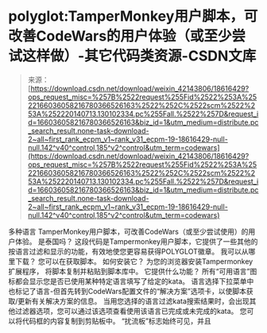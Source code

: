 <!--yml
category: codewars
date: 2022-08-13 11:34:06
-->

# polyglot:TamperMonkey用户脚本，可改善CodeWars的用户体验（或至少尝试这样做）-其它代码类资源-CSDN文库

> 来源：[https://download.csdn.net/download/weixin_42143806/18616429?ops_request_misc=%257B%2522request%255Fid%2522%253A%2522166036058216780366526163%2522%252C%2522scm%2522%253A%252220140713.130102334.pc%255Fall.%2522%257D&request_id=166036058216780366526163&biz_id=1&utm_medium=distribute.pc_search_result.none-task-download-2~all~first_rank_ecpm_v1~rank_v31_ecpm-19-18616429-null-null.142^v40^control,185^v2^control&utm_term=codewars](https://download.csdn.net/download/weixin_42143806/18616429?ops_request_misc=%257B%2522request%255Fid%2522%253A%2522166036058216780366526163%2522%252C%2522scm%2522%253A%252220140713.130102334.pc%255Fall.%2522%257D&request_id=166036058216780366526163&biz_id=1&utm_medium=distribute.pc_search_result.none-task-download-2~all~first_rank_ecpm_v1~rank_v31_ecpm-19-18616429-null-null.142^v40^control,185^v2^control&utm_term=codewars)

多种语言 TamperMonkey用户脚本，可改善CodeWars（或至少尝试使用）的用户体验。 是泰国吗？ 这段代码是Tampermonkey用户脚本，它提供了一些其他的按语言过滤和显示的功能，有效地使您更容易获得POLYGLOT徽章。 我可以从哪里下载？ 您可以在获取脚本。 如何安装它？ 为您的浏览器安装Tampermonkey扩展程序， 将脚本复制并粘贴到脚本库中。 它提供什么功能？ 所有“可用语言”图标都会显示您是否已使用某种特定语言填写了给定的kata。 语言选择下拉菜单中也标记了语言-但首先转到CodeWars配置文件的“解决方案”选项卡，以使脚本获取/更新有关解决方案的信息。 当用您选择的语言过滤kata搜索结果时，会出现其他过滤器选项，您可以通过该选项查看使用该语言已完成或未完成的kata。 您可以将代码框的内容复制到剪贴板中。 “扰流板”标志始终可见，并且